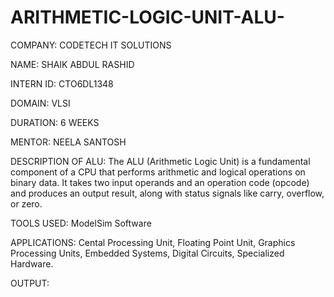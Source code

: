 # ARITHMETIC-LOGIC-UNIT-ALU-

COMPANY: CODETECH IT SOLUTIONS

NAME: SHAIK ABDUL RASHID

INTERN ID: CTO6DL1348

DOMAIN: VLSI

DURATION: 6 WEEKS

MENTOR: NEELA SANTOSH

DESCRIPTION OF ALU: The ALU (Arithmetic Logic Unit) is a fundamental component of a CPU that performs arithmetic and logical operations on binary data. It takes two input operands and an operation code (opcode) and produces an output result, along with status signals like carry, overflow, or zero.

TOOLS USED: ModelSim Software

APPLICATIONS: Cental Processing Unit, Floating Point Unit, Graphics Processing Units, Embedded Systems, Digital Circuits, Specialized Hardware.

OUTPUT:

